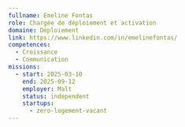 ```yaml
---
fullname: Emeline Fontas
role: Chargée de déploiement et activation
domaine: Déploiement
link: https://www.linkedin.com/in/emelinefontas/
competences:
  - Croissance
  - Communication
missions:
  - start: 2025-03-10
    end: 2025-09-12
    employer: Malt
    status: independent
    startups:
      - zero-logement-vacant
---
```

